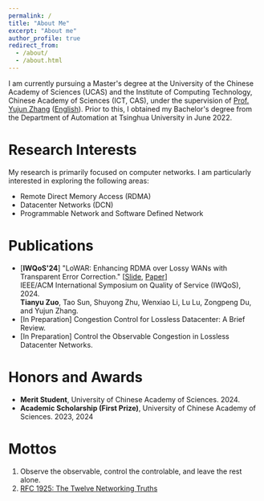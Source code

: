 ```yaml
---
permalink: /
title: "About Me"
excerpt: "About me"
author_profile: true
redirect_from: 
  - /about/
  - /about.html
---
```


I am currently pursuing a Master's degree at the University of the Chinese Academy of Sciences (UCAS) and the Institute of Computing Technology, Chinese Academy of Sciences (ICT, CAS), under the supervision of [Prof. Yujun Zhang](http://www.ict.ac.cn/sourcedb/cn/jssrck/200909/t20090917_2496789.html) ([English](https://www-ict-ac-cn.translate.goog/sourcedb/cn/jssrck/200909/t20090917_2496789.html?_x_tr_sch=http&_x_tr_sl=auto&_x_tr_tl=en&_x_tr_hl=zh-CN&_x_tr_pto=wapp)). Prior to this, I obtained my Bachelor's degree from the Department of Automation at Tsinghua University in June 2022.

# Research Interests
My research is primarily focused on computer networks. I am particularly interested in exploring the following areas:
- Remote Direct Memory Access (RDMA)
- Datacenter Networks (DCN)
- Programmable Network and Software Defined Network

# Publications
- [**IWQoS'24**] "LoWAR: Enhancing RDMA over Lossy WANs with Transparent Error Correction." [[Slide](), [Paper]()]  
  IEEE/ACM International Symposium on Quality of Service (IWQoS), 2024.  
  **Tianyu Zuo**, Tao Sun, Shuyong Zhu, Wenxiao Li, Lu Lu, Zongpeng Du, and Yujun Zhang.  
- [In Preparation] Congestion Control for Lossless Datacenter: A Brief Review.
- [In Preparation] Control the Observable Congestion in Lossless Datacenter Networks.

# Honors and Awards
- **Merit Student**, University of Chinese Academy of Sciences. 2024.
- **Academic Scholarship (First Prize)**, University of Chinese Academy of Sciences. 2023, 2024

# Mottos
1. Observe the observable, control the controlable, and leave the rest alone.
2. [RFC 1925: The Twelve Networking Truths](https://www.rfc-editor.org/rfc/rfc1925.txt)